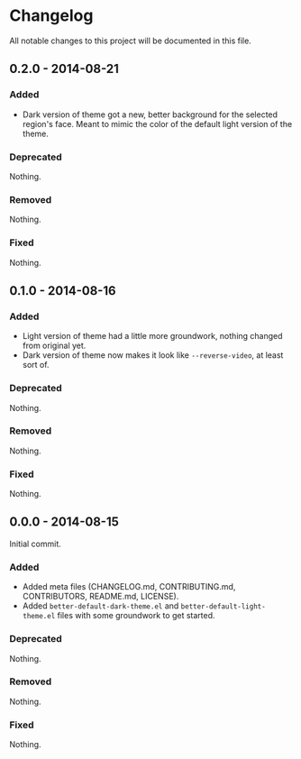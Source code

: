 # Changelog

All notable changes to this project will be documented in this file.

## 0.2.0 - 2014-08-21

### Added

- Dark version of theme got a new, better background for the selected region's
  face.  Meant to mimic the color of the default light version of the theme.

### Deprecated

Nothing.

### Removed

Nothing.

### Fixed

Nothing.

## 0.1.0 - 2014-08-16

### Added

- Light version of theme had a little more groundwork, nothing changed from
  original yet.
- Dark version of theme now makes it look like `--reverse-video`, at least sort
  of.

### Deprecated

Nothing.

### Removed

Nothing.

### Fixed

Nothing.

## 0.0.0 - 2014-08-15

Initial commit.

### Added

- Added meta files (CHANGELOG.md, CONTRIBUTING.md, CONTRIBUTORS, README.md,
  LICENSE).
- Added `better-default-dark-theme.el` and `better-default-light-theme.el` files
  with some groundwork to get started.

### Deprecated

Nothing.

### Removed

Nothing.

### Fixed

Nothing.
